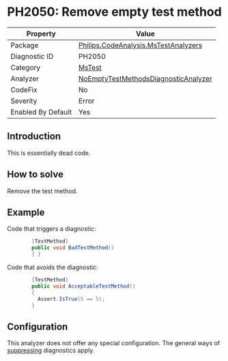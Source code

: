 # PH2050: Remove empty test method

| Property | Value  |
|--|--|
| Package | [Philips.CodeAnalysis.MsTestAnalyzers](https://www.nuget.org/packages/Philips.CodeAnalysis.MsTestAnalyzers) |
| Diagnostic ID | PH2050 |
| Category  | [MsTest](../MsTest.md) |
| Analyzer | [NoEmptyTestMethodsDiagnosticAnalyzer](https://github.com/philips-software/roslyn-analyzers/blob/main/Philips.CodeAnalysis.MsTestAnalyzers/NoEmptyTestMethodsDiagnosticAnalyzer.cs)
| CodeFix  | No |
| Severity | Error |
| Enabled By Default | Yes |

## Introduction

This is essentially dead code.

## How to solve

Remove the test method.

## Example

Code that triggers a diagnostic:
``` cs
        [TestMethod]
        public void BadTestMethod()
        { }
```
Code that avoids the diagnostic:
``` cs
        [TestMethod]
        public void AcceptableTestMethod()
        {
          Assert.IsTrue(5 == 5);
        }
```

## Configuration

This analyzer does not offer any special configuration. The general ways of [suppressing](https://learn.microsoft.com/en-us/dotnet/fundamentals/code-analysis/suppress-warnings) diagnostics apply.

